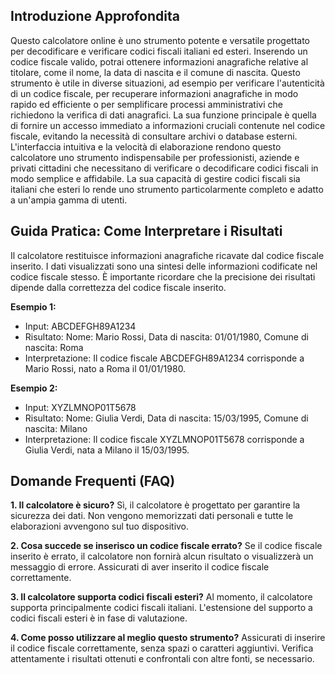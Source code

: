 ## Introduzione Approfondita
Questo calcolatore online è uno strumento potente e versatile progettato per decodificare e verificare codici fiscali italiani ed esteri.  Inserendo un codice fiscale valido, potrai ottenere informazioni anagrafiche relative al titolare, come il nome, la data di nascita e il comune di nascita. Questo strumento è utile in diverse situazioni, ad esempio per verificare l'autenticità di un codice fiscale, per recuperare informazioni anagrafiche in modo rapido ed efficiente o per semplificare processi amministrativi che richiedono la verifica di dati anagrafici.  La sua funzione principale è quella di fornire un accesso immediato a informazioni cruciali contenute nel codice fiscale, evitando la necessità di consultare archivi o database esterni.  L'interfaccia intuitiva e la velocità di elaborazione rendono questo calcolatore uno strumento indispensabile per professionisti, aziende e privati cittadini che necessitano di verificare o decodificare codici fiscali in modo semplice e affidabile.  La sua capacità di gestire codici fiscali sia italiani che esteri lo rende uno strumento particolarmente completo e adatto a un'ampia gamma di utenti.

## Guida Pratica: Come Interpretare i Risultati
Il calcolatore restituisce informazioni anagrafiche ricavate dal codice fiscale inserito.  I dati visualizzati sono una sintesi delle informazioni codificate nel codice fiscale stesso.  È importante ricordare che la precisione dei risultati dipende dalla correttezza del codice fiscale inserito.

**Esempio 1:**
- Input: ABCDEFGH89A1234
- Risultato: Nome: Mario Rossi, Data di nascita: 01/01/1980, Comune di nascita: Roma
- Interpretazione: Il codice fiscale ABCDEFGH89A1234 corrisponde a Mario Rossi, nato a Roma il 01/01/1980.

**Esempio 2:**
- Input: XYZLMNOP01T5678
- Risultato: Nome: Giulia Verdi, Data di nascita: 15/03/1995, Comune di nascita: Milano
- Interpretazione: Il codice fiscale XYZLMNOP01T5678 corrisponde a Giulia Verdi, nata a Milano il 15/03/1995.

## Domande Frequenti (FAQ)

**1. Il calcolatore è sicuro?**
Sì, il calcolatore è progettato per garantire la sicurezza dei dati.  Non vengono memorizzati dati personali e tutte le elaborazioni avvengono sul tuo dispositivo.

**2. Cosa succede se inserisco un codice fiscale errato?**
Se il codice fiscale inserito è errato, il calcolatore non fornirà alcun risultato o visualizzerà un messaggio di errore.  Assicurati di aver inserito il codice fiscale correttamente.

**3. Il calcolatore supporta codici fiscali esteri?**
Al momento, il calcolatore supporta principalmente codici fiscali italiani.  L'estensione del supporto a codici fiscali esteri è in fase di valutazione.

**4. Come posso utilizzare al meglio questo strumento?**
Assicurati di inserire il codice fiscale correttamente, senza spazi o caratteri aggiuntivi.  Verifica attentamente i risultati ottenuti e confrontali con altre fonti, se necessario.